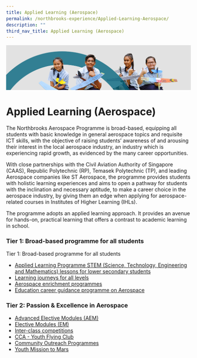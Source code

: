 ```yaml
---
title: Applied Learning (Aerospace)
permalink: /northbrooks-experience/Applied-Learning-Aerospace/
description: ""
third_nav_title: Applied Learning (Aerospace)
---
```

![](/images/northbrooks%20experience.jpg)

Applied Learning (Aerospace)
============================

The Northbrooks Aerospace Programme is broad-based, equipping all students with basic knowledge in general aerospace topics and requisite ICT skills, with the objective of raising students’ awareness of and arousing their interest in the local aerospace industry, an industry which is experiencing rapid growth, as evidenced by the many career opportunities.  
  
With close partnerships with the Civil Aviation Authority of Singapore (CAAS), Republic Polytechnic (RP), Temasek Polytechnic (TP), and leading Aerospace companies like ST Aerospace, the programme provides students with holistic learning experiences and aims to open a pathway for students with the inclination and necessary aptitude, to make a career choice in the aerospace industry, by giving them an edge when applying for aerospace-related courses in Institutes of Higher Learning (IHLs).  
  
The programme adopts an applied learning approach. It provides an avenue for hands-on, practical learning that offers a contrast to academic learning in school.


### Tier 1: Broad-based programme for all students

Tier 1: Broad-based programme for all students

*   [Applied Learning Programme STEM (Science, Technology, Engineering and Mathematics) lessons for lower secondary students](/northbrooks-experience/Applied-Learning-Aerospace/Applied-Learning-Programme-STEM/)
*   [Learning journeys for all levels](/northbrooks-experience/Applied-Learning-Aerospace/Learning-journeys-for-all-levels/)
*   [Aerospace enrichment programmes](/northbrooks-experience/Applied-Learning-Aerospace/Aerospace-Enrichment-programmes/)
*   [Education career guidance programme on Aerospace](/northbrooks-experience/Applied-Learning-Aerospace/ECG-on-Aerospace/)

### Tier 2: Passion & Excellence in Aerospace


*   [Advanced Elective Modules (AEM)](https://northbrookssec-moe-edu-sg.cwp-stg.sg/northbrooks-signature-experiences/applied-learning-aerospace/advanced-elective-modules-aem)
*   [Elective Modules (EM)](https://northbrookssec-moe-edu-sg.cwp-stg.sg/northbrooks-signature-experiences/applied-learning-aerospace/elective-modules-em)
*   [Inter-class competitions](https://northbrookssec-moe-edu-sg.cwp-stg.sg/northbrooks-signature-experiences/applied-learning-aerospace/inter-class-competitions)
*   [CCA - Youth Flying Club](https://northbrookssec-moe-edu-sg.cwp-stg.sg/co-curriculum/cca/clubs-n-societies/youth-flying-club)
*   [Community Outreach Programmes](https://northbrookssec-moe-edu-sg.cwp-stg.sg/northbrooks-signature-experiences/applied-learning-aerospace/community-outreach-programmes)
*   [Youth Mission to Mars](https://northbrookssec-moe-edu-sg.cwp-stg.sg/northbrooks-signature-experiences/applied-learning-aerospace/overseas-exchange-programme/youth-mission-to-mars-13-17-june)